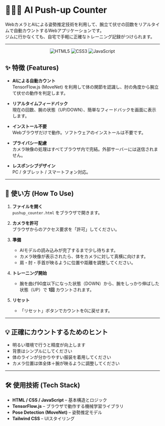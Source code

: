 # 🤖💪✨ AI Push-up Counter

WebカメラとAIによる姿勢推定技術を利用して、腕立て伏せの回数をリアルタイムで自動カウントするWebアプリケーションです。  
ジムに行かなくても、自宅で手軽に正確なトレーニング記録がつけられます。

---

<p align="center"> <img src="https://img.shields.io/badge/HTML5-8B4513?style=for-the-badge&logo=html5&logoColor=white" alt="HTML5"> <img src="https://img.shields.io/badge/CSS3-6A0DAD?style=for-the-badge&logo=css3&logoColor=white" alt="CSS3"> <img src="https://img.shields.io/badge/JavaScript-F7DF1E?style=for-the-badge&logo=javascript&logoColor=black" alt="JavaScript"> </p>

## ✨ 特徴 (Features)

- **AIによる自動カウント**  
  TensorFlow.js (MoveNet) を利用して体の関節を認識し、肘の角度から腕立て伏せの動作を判定します。

- **リアルタイムフィードバック**  
  現在の回数、腕の状態（UP/DOWN）、簡単なフィードバックを画面に表示します。

- **インストール不要**  
  Webブラウザだけで動作。ソフトウェアのインストールは不要です。

- **プライバシー配慮**  
  カメラ映像の処理はすべてブラウザ内で完結。外部サーバーには送信されません。

- **レスポンシブデザイン**  
  PC / タブレット / スマートフォン対応。

---

## 🚀 使い方 (How To Use)

1. **ファイルを開く**  
   `pushup_counter.html` をブラウザで開きます。

2. **カメラを許可**  
   ブラウザからのアクセス要求を「許可」してください。

3. **準備**  
   - AIモデルの読み込みが完了するまで少し待ちます。  
   - カメラ映像が表示されたら、体をカメラに対して真横に向けます。  
   - 肩・肘・手首が映るように位置や距離を調整してください。

4. **トレーニング開始**  
   - 腕を曲げ90度以下になった状態（DOWN）から、腕をしっかり伸ばした状態（UP）で **1回** カウントされます。

5. **リセット**  
   - 「リセット」ボタンでカウントを0に戻せます。

---

## 💡 正確にカウントするためのヒント

- 明るい環境で行うと精度が向上します  
- 背景はシンプルにしてください  
- 体のラインが分かりやすい服装を着用してください  
- カメラ位置は体全体＋腕が映るように調整してください

---

## 🛠️ 使用技術 (Tech Stack)

- **HTML / CSS / JavaScript** – 基本構造とロジック  
- **TensorFlow.js** – ブラウザで動作する機械学習ライブラリ  
- **Pose Detection (MoveNet)** – 姿勢推定モデル  
- **Tailwind CSS** – UIスタイリング
